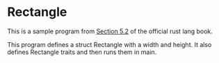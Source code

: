 Rectangle
=========

This is a sample program from [Section 5.2](https://doc.rust-lang.org/book/ch05-02-example-structs.html) of the official rust lang book.

This program defines a struct Rectangle with a width and height. It also defines Rectangle traits and then runs them in main.
